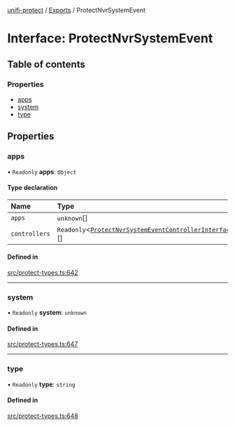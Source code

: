 [unifi-protect](../README.md) / [Exports](../modules.md) / ProtectNvrSystemEvent

# Interface: ProtectNvrSystemEvent

## Table of contents

### Properties

- [apps](ProtectNvrSystemEvent.md#apps)
- [system](ProtectNvrSystemEvent.md#system)
- [type](ProtectNvrSystemEvent.md#type)

## Properties

### apps

• `Readonly` **apps**: `Object`

#### Type declaration

| Name | Type |
| :------ | :------ |
| `apps` | `unknown`[] |
| `controllers` | `Readonly`<[`ProtectNvrSystemEventControllerInterface`](ProtectNvrSystemEventControllerInterface.md)\>[] |

#### Defined in

[src/protect-types.ts:642](https://github.com/hjdhjd/unifi-protect/blob/a8068b4/src/protect-types.ts#L642)

___

### system

• `Readonly` **system**: `unknown`

#### Defined in

[src/protect-types.ts:647](https://github.com/hjdhjd/unifi-protect/blob/a8068b4/src/protect-types.ts#L647)

___

### type

• `Readonly` **type**: `string`

#### Defined in

[src/protect-types.ts:648](https://github.com/hjdhjd/unifi-protect/blob/a8068b4/src/protect-types.ts#L648)
